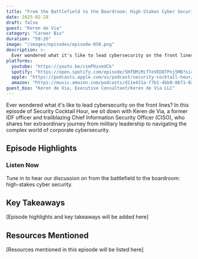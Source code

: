 ```yaml
---
title: "From the Battlefield to the Boardroom: High-Stakes Cyber Security"
date: 2025-02-28
draft: false
guest: "Keren de Via"
category: "Career Bio"
duration: "59:26"
image: "/images/episodes/episode-050.png"
description: >-
  Ever wondered what it's like to lead cybersecurity on the front lines? In this episode of Security Cocktail Hour, we sit down with Keren de Via, a former IDF officer and trailblazing Chief Information Security Officer (CISO), who shares her extraordinary journey from military leadership to navigating the complex world of corporate cybersecurity.
platforms:
  youtube: "https://youtu.be/csmPUzxeUCk"
  spotify: "https://open.spotify.com/episode/5HfDMiMifTeVED8TPnj5MB?si=7f148e9edb5d487b"
  apple: "https://podcasts.apple.com/us/podcast/security-cocktail-hour/id1679376200?i=1000696805990"
  amazon: "https://music.amazon.com/podcasts/d11e431a-f7b1-4bb0-8671-024afce9ade6/security-cocktail-hour"
guest_bio: "Keren de Via, Executive Consultant/Keren de Via LLC"
---
```


Ever wondered what it's like to lead cybersecurity on the front lines? In this episode of Security Cocktail Hour, we sit down with Keren de Via, a former IDF officer and trailblazing Chief Information Security Officer (CISO), who shares her extraordinary journey from military leadership to navigating the complex world of corporate cybersecurity.

## Episode Highlights

### Listen Now

Tune in to hear our discussion on from the battlefield to the boardroom: high-stakes cyber security.

## Key Takeaways

[Episode highlights and key takeaways will be added here]

## Resources Mentioned

[Resources mentioned in this episode will be listed here]




